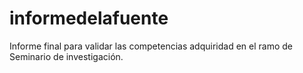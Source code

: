 # informedelafuente
 Informe final para validar las competencias adquiridad en el ramo de Seminario de investigación.
 
 
